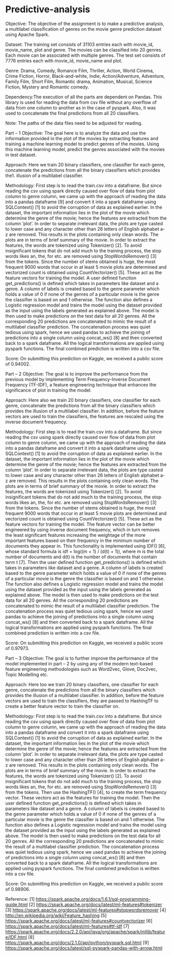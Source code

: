 # Predictive-analysis

Objective: The objective of the assignment is to make a predictive analysis, a multilabel classification of genres on the movie genre prediction dataset using Apache Spark.

Dataset: The training set consists of 31103 entries each with movie_id, movie_name, plot and genre. The movies can be classified into 20 genres. Each movie can be associated with multiple genres. The test set consists of 7776 entries each with movie_id, movie_name and plot.

Genre: Drama, Comedy, Romance Film, Thriller, Action, World Cinema, Crime Fiction, Horror, Black-and-white, Indie, Action/Adventure, Adventure, Family Film, Short Film, Romantic drama, Animation, Musical, Science Fiction, Mystery and Romantic comedy. 

Dependency:The execution of all the parts are dependent on Pandas. This library is used for reading the data from csv file without any overflow of data from one column to another as in the case of pyspark. Also, it was used to concatenate the final predictions from all 20 classifiers.

Note: The paths of the data files need to be adjusted for reading.


Part – 1
Objective: The goal here is to analyze the data and use the information provided in the plot of the movies by extracting features and training a machine learning model to predict genres of the movies. Using this machine learning model, predict the genres associated with the movies in test dataset.

Approach: Here we train 20 binary classifiers, one classifier for each genre, concatenate the predictions from all the binary classifiers which provides the1.  illusion of a multilabel classifier.

Methodology: 
  First step is to read the train.csv into a dataframe. But since reading the csv using spark directly caused over flow of data from plot column to genre column, we came up with the approach of reading the data into a pandas dataframe [9] and convert it into a spark dataframe using SQLContext() [1] to avoid the corruption of data as explained earlier. 
  In the dataset, the important information lies in the plot of the movie which determine the genre of the movie; hence the features are extracted from the column ‘plot’. In order to separate irrelevant data, the plots are type casted to lower case and any character other than 26 letters of English alphabet a-z are removed. This results in the plots containing only clean words. 
  The plots are in terms of brief summary of the movie. In order to extract the features, the words are tokenized using Tokenizer() [2]. To avoid insignificant tokens that do not add much to the training process, the stop words likes an, the, for etc. are removed using StopWordsRemover() [3] from the tokens. Since the number of stems obtained is huge, the most frequent 9000 words that occur in at least 5 movie plots are determined and vectorized count is obtained using CountVectorizer() [5]. These act as the feature vectors for training the model.
  A user defined function get_predictions() is defined which takes in parameters like dataset and a genre. A column of labels is created based to the genre parameter which holds a value of 0 if none of the genres of a particular movie is the genre the classifier is based on and 1 otherwise. The function also defines a Logistic regression model and trains the model using the dataset provided as the input using the labels generated as explained above. 
  The model is then used to make predictions on the test data for all 20 genres. All the corresponding 20 predictions are concatenated to mimic the result of a multilabel classifier prediction. The concatenation process was quiet tedious using spark, hence we used pandas to achieve the joining of predictions into a single column using concat_ws() [8] and then converted back to a spark dataframe. All the logical transformations are applied using pyspark functions. The final combined prediction is written into a csv file.

Score: On submitting this prediction on Kaggle, we received a public score of 0.94002.


Part – 2
Objective: The goal is to improve the performance from the previous model by implementing Term Frequency-Inverse Document Frequency (TF-IDF), a feature engineering technique that enhances the significance of plot in training the model.

Approach: Here also we train 20 binary classifiers, one classifier for each genre, concatenate the predictions from all the binary classifiers which provides the illusion of a multilabel classifier. In addition, before the feature vectors are used to train the classifiers, the features are rescaled using the inverse document frequency. 

Methodology: 
  First step is to read the train.csv into a dataframe. But since reading the csv using spark directly caused over flow of data from plot column to genre column, we came up with the approach of reading the data into a pandas dataframe and convert it into a spark dataframe using SQLContext() [1] to avoid the corruption of data as explained earlier. 
  In the dataset, the important information lies in the plot of the movie which determine the genre of the movie; hence the features are extracted from the column ‘plot’. In order to separate irrelevant data, the plots are type casted to lower case and any character other than 26 letters of English alphabet a-z are removed. This results in the plots containing only clean words. 
The plots are in terms of brief summary of the movie. In order to extract the features, the words are tokenized using Tokenizer() [2]. To avoid insignificant tokens that do not add much to the training process, the stop words likes an, the, for etc. are removed using StopWordsRemover() [3] from the tokens. Since the number of stems obtained is huge, the most frequent 9000 words that occur in at least 5 movie plots are determined and vectorized count is obtained using CountVectorizer() [5]. These act as the feature vectors for training the model.
  The feature vector can be better engineered by using inverse document frequency, which in turn removes the least significant features increasing the weightage of the more important features based on their frequency in the minimum number of documents they appear in. This functionality is implemented using IDF() [6], whose standard formula is idf = log((m + 1) / (d(t) + 1)), where m is the total number of documents and d(t) is the number of documents that contain term t [7].
  Then the user defined function get_predictions() is defined which takes in parameters like dataset and a genre. A column of labels is created based to the genre parameter which holds a value of 0 if none of the genres of a particular movie is the genre the classifier is based on and 1 otherwise. The function also defines a Logistic regression model and trains the model using the dataset provided as the input using the labels generated as explained above. 
  The model is then used to make predictions on the test data for all 20 genres. All the corresponding 20 predictions are concatenated to mimic the result of a multilabel classifier prediction. The concatenation process was quiet tedious using spark, hence we used pandas to achieve the joining of predictions into a single column using concat_ws() [8] and then converted back to a spark dataframe. All the logical transformations are applied using pyspark functions. The final combined prediction is written into a csv file.

Score: On submitting this prediction on Kaggle, we received a public score of 0.97973.


Part – 3
Objective: The goal is to further improve the performance of the model implemented in part – 2 by using any of the modern text-based feature engineering methodologies such as Word2vec, Glove, Doc2vec, Topic Modelling etc. 

Approach: Here too we train 20 binary classifiers, one classifier for each genre, concatenate the predictions from all the binary classifiers which provides the illusion of a multilabel classifier. In addition, before the feature vectors are used to train the classifiers, they are passed to HashingTF to create a better feature vector to train the classifier on.

Methodology: 
  First step is to read the train.csv into a dataframe. But since reading the csv using spark directly caused over flow of data from plot column to genre column, we came up with the approach of reading the data into a pandas dataframe and convert it into a spark dataframe using SQLContext() [1] to avoid the corruption of data as explained earlier. 
  In the dataset, the important information lies in the plot of the movie which determine the genre of the movie; hence the features are extracted from the column ‘plot’. In order to separate irrelevant data, the plots are type casted to lower case and any character other than 26 letters of English alphabet a-z are removed. This results in the plots containing only clean words. 
The plots are in terms of brief summary of the movie. In order to extract the features, the words are tokenized using Tokenizer() [2]. To avoid insignificant tokens that do not add much to the training process, the stop words likes an, the, for etc. are removed using StopWordsRemover() [3] from the tokens. Then use the HashingTF() [4], to create the term frequency vector. These vectors act as the features for training the model.
  Then the user defined function get_predictions() is defined which takes in parameters like dataset and a genre. A column of labels is created based to the genre parameter which holds a value of 0 if none of the genres of a particular movie is the genre the classifier is based on and 1 otherwise. The function also defines a Logistic regression model and trains the model using the dataset provided as the input using the labels generated as explained above. 
  The model is then used to make predictions on the test data for all 20 genres. All the corresponding 20 predictions are concatenated to mimic the result of a multilabel classifier prediction. The concatenation process was quiet tedious using spark, hence we used pandas to achieve the joining of predictions into a single column using concat_ws() [8] and then converted back to a spark dataframe. All the logical transformations are applied using pyspark functions. The final combined prediction is written into a csv file.

Score: On submitting this prediction on Kaggle, we received a public score of 0.98906.

Reference:
[1] https://spark.apache.org/docs/1.6.1/sql-programming-guide.html
[2] https://spark.apache.org/docs/latest/ml-features#tokenizer
[3] https://spark.apache.org/docs/latest/ml-features#stopwordsremover
[4] http://en.wikipedia.org/wiki/Feature_hashing
[5] https://spark.apache.org/docs/latest/ml-features#countvectorizer
[6] https://spark.apache.org/docs/latest/ml-features#tf-idf
[7] https://spark.apache.org/docs/2.2.0/api/java/org/apache/spark/mllib/feature/IDF.html
[8] https://spark.apache.org/docs/2.1.0/api/python/pyspark.sql.html
[9] https://spark.apache.org/docs/latest/sql-pyspark-pandas-with-arrow.html
